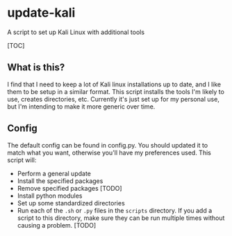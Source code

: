 # update-kali
A script to set up Kali Linux with additional tools

[TOC]

## What is this?
I find that I need to keep a lot of Kali linux installations up to date, and I like them to be setup in a similar format. This script installs the tools I'm likely to use, creates directories, etc. Currently it's just set up for my personal use, but I'm intending to make it more generic over time.



## Config

The default config can be found in config.py. You should updated it to match what you want, otherwise you'll have my preferences used. This script will:

* Perform a general update
* Install the specified packages
* Remove specified packages [TODO]
* Install python modules
* Set up some standardized directories
* Run each of the `.sh` or `.py` files in the `scripts` directory. If you add a script to this directory, make sure they can be run multiple times without causing a problem. [TODO]


